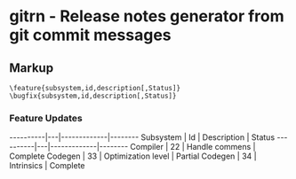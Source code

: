 # gitrn - Release notes generator from git commit messages
## Markup
```
\feature{subsystem,id,description[,Status]}
\bugfix{subsystem,id,description[,Status]}
```
### Feature Updates
----------|---|-------------|--------
Subsystem | Id | Description | Status
----------|---|-------------|--------
Compiler | 22 | Handle commens | Complete
Codegen | 33 | Optimization level | Partial
Codegen | 34 | Intrinsics | Complete
